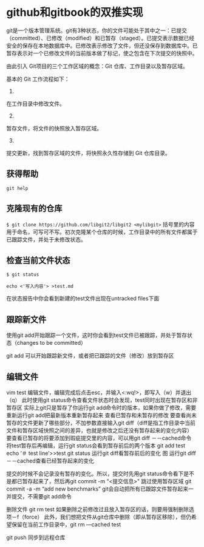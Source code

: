 # github和gitbook的双推实现

git是一个版本管理系统。git有3种状态，你的文件可能处于其中之一：已提交（committed）、已修改（modified）和已暂存（staged）。已提交表示数据已经安全的保存在本地数据库中。已修改表示修改了文件，但还没保存到数据库中。已暂存表示对一个已修改文件的当前版本做了标记，使之包含在下次提交的快照中。

由此引入 Git项目的三个工作区域的概念：Git 仓库、工作目录以及暂存区域。

基本的 Git 工作流程如下：

1. 
在工作目录中修改文件。

2. 
暂存文件，将文件的快照放入暂存区域。

3. 
提交更新，找到暂存区域的文件，将快照永久性存储到 Git 仓库目录。




## 获得帮助
```git help```




## 克隆现有的仓库

```$ git clone https://github.com/libgit2/libgit2 <mylibgit>``` 
括号里的内容用于命名，可写可不写。初次克隆某个仓库的时候，工作目录中的所有文件都属于已跟踪文件，并处于未修改状态。


## 检查当前文件状态

```$ git status```


```echo <'写入内容'> >test.md```

在状态报告中你会看到新建的test文件出现在untracked files下面




## 跟踪新文件

使用git add开始跟踪一个文件，这时你会看到test文件已被跟踪，并处于暂存状态（changes to be committed）

git add 可以开始跟踪新文件，或者把已跟踪的文件（修改）放到暂存区


## 编辑文件
vim test
编辑文件，编辑完成后点击esc，并输入<:wq!>，即写入（w）并退出（q）
此时使用git status命令查看文件状态时会发现，test同时出现在暂存区和非暂存区
实际上git只是暂存了你运行git add命令时的版本，如果你做了修改，需要重新运行git add把最新版本重新暂存起来
查看已暂存和未暂存的修改
要查看尚未暂存的文件更新了哪些部分，不加参数直接输入git diff（diff是指工作目录中当前文件和暂存区域快照之间的差异，也就是修改之后还没有暂存起来的变化内容）
要查看已暂存的将要添加到瑕疵提交里的内容，可以用git diff －－cached命令
将test暂存后再编辑，运行git status会看到暂存前后的两个版本
git add test
echo ‘＃ test line’>>test
git status
运行git diff看暂存前后的变化
图
运行git diff －－cached查看已经暂存起来的变化

提交的时候不会记录没有暂存的变化。所以，提交时先用git status命令看下是不是都已暂存起来了，然后再git commit -m “<提交信息>"
跳过使用暂存区域
git commit -a -m “add new benchmarks”
git会自动把所有已跟踪文件暂存起来一并提交，不需要git add命令

删除文件
git rm test
如果删除之前修改过且放入暂存区的话，则要用强制删除选项－f（force）
此外，我们想把文件从git仓库中删除（即从暂存区移除），但仍希望保留在当前工作目录中，git rm —cached test

git push 同步到远程仓库



